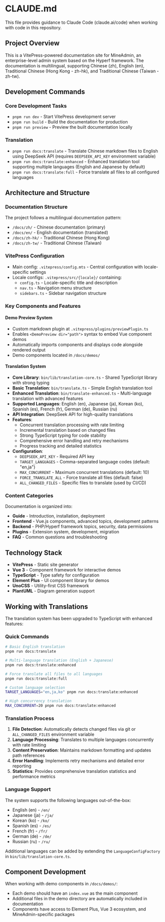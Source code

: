 # CLAUDE.md

This file provides guidance to Claude Code (claude.ai/code) when working with code in this repository.

## Project Overview

This is a VitePress-powered documentation site for MineAdmin, an enterprise-level admin system based on the Hyperf framework. The documentation is multilingual, supporting Chinese (zh), English (en), Traditional Chinese (Hong Kong - zh-hk), and Traditional Chinese (Taiwan - zh-tw).

## Development Commands

### Core Development Tasks
- `pnpm run dev` - Start VitePress development server
- `pnpm run build` - Build the documentation for production
- `pnpm run preview` - Preview the built documentation locally

### Translation
- `pnpm run docs:translate` - Translate Chinese markdown files to English using DeepSeek API (requires `DEEPSEEK_API_KEY` environment variable)
- `pnpm run docs:translate:enhanced` - Enhanced translation tool supporting multiple languages (English and Japanese by default)
- `pnpm run docs:translate:full` - Force translate all files to all configured languages

## Architecture and Structure

### Documentation Structure
The project follows a multilingual documentation pattern:
- `/docs/zh/` - Chinese documentation (primary)
- `/docs/en/` - English documentation (translated)
- `/docs/zh-hk/` - Traditional Chinese (Hong Kong)
- `/docs/zh-tw/` - Traditional Chinese (Taiwan)

### VitePress Configuration
- Main config: `.vitepress/config.mts` - Central configuration with locale-specific settings
- Locale configs: `.vitepress/src/{locale}/` containing:
  - `config.ts` - Locale-specific title and description
  - `nav.ts` - Navigation menu structure
  - `sidebars.ts` - Sidebar navigation structure

### Key Components and Features

#### Demo Preview System
- Custom markdown plugin at `.vitepress/plugins/previewPlugin.ts`
- Enables `<DemoPreview dir="path">` syntax to embed Vue component demos
- Automatically imports components and displays code alongside rendered output
- Demo components located in `/docs/demos/`

#### Translation System
- **Core Library**: `bin/lib/translation-core.ts` - Shared TypeScript library with strong typing
- **Basic Translation**: `bin/translate.ts` - Simple English translation tool
- **Enhanced Translation**: `bin/translate-enhanced.ts` - Multi-language translation with advanced features
- **Supported Languages**: English (en), Japanese (ja), Korean (ko), Spanish (es), French (fr), German (de), Russian (ru)
- **API Integration**: DeepSeek API for high-quality translations
- **Features**:
  - Concurrent translation processing with rate limiting
  - Incremental translation based on changed files
  - Strong TypeScript typing for code stability
  - Comprehensive error handling and retry mechanisms
  - Progress tracking and detailed statistics
- **Configuration**:
  - `DEEPSEEK_API_KEY` - Required API key
  - `TARGET_LANGUAGES` - Comma-separated language codes (default: "en,ja")
  - `MAX_CONCURRENT` - Maximum concurrent translations (default: 10)
  - `FORCE_TRANSLATE_ALL` - Force translate all files (default: false)
  - `ALL_CHANGED_FILES` - Specific files to translate (used by CI/CD)

### Content Categories
Documentation is organized into:
- **Guide** - Introduction, installation, deployment
- **Frontend** - Vue.js components, advanced topics, development patterns  
- **Backend** - PHP/Hyperf framework topics, security, data permissions
- **Plugins** - Extension system, development, migration
- **FAQ** - Common questions and troubleshooting

## Technology Stack

- **VitePress** - Static site generator
- **Vue 3** - Component framework for interactive demos
- **TypeScript** - Type safety for configuration
- **Element Plus** - UI component library for demos
- **UnoCSS** - Utility-first CSS framework
- **PlantUML** - Diagram generation support

## Working with Translations

The translation system has been upgraded to TypeScript with enhanced features:

### Quick Commands
```bash
# Basic English translation
pnpm run docs:translate

# Multi-language translation (English + Japanese)
pnpm run docs:translate:enhanced

# Force translate all files to all languages
pnpm run docs:translate:full

# Custom language selection
TARGET_LANGUAGES="en,ja,ko" pnpm run docs:translate:enhanced

# High concurrency translation
MAX_CONCURRENT=20 pnpm run docs:translate:enhanced
```

### Translation Process
1. **File Detection**: Automatically detects changed files via git or `ALL_CHANGED_FILES` environment variable
2. **Language Processing**: Translates to multiple languages concurrently with rate limiting
3. **Content Preservation**: Maintains markdown formatting and updates path references
4. **Error Handling**: Implements retry mechanisms and detailed error reporting
5. **Statistics**: Provides comprehensive translation statistics and performance metrics

### Language Support
The system supports the following languages out-of-the-box:
- English (en) - `/en/`
- Japanese (ja) - `/ja/`
- Korean (ko) - `/ko/`
- Spanish (es) - `/es/`
- French (fr) - `/fr/`
- German (de) - `/de/`
- Russian (ru) - `/ru/`

Additional languages can be added by extending the `LanguageConfigFactory` in `bin/lib/translation-core.ts`.

## Component Development

When working with demo components in `/docs/demos/`:
- Each demo should have an `index.vue` as the main component
- Additional files in the demo directory are automatically included in documentation
- Components have access to Element Plus, Vue 3 ecosystem, and MineAdmin-specific packages